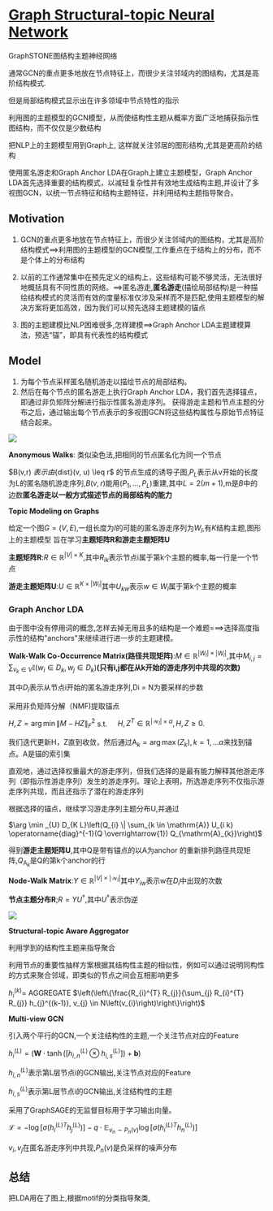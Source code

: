 # [Graph Structural-topic Neural Network](https://arxiv.org/pdf/2006.14278.pdf)

GraphSTONE图结构主题神经网络

通常GCN的重点更多地放在节点特征上，而很少关注邻域内的图结构，尤其是高阶结构模式.

但是局部结构模式显示出在许多领域中节点特性的指示

利用图的主题模型的GCN模型，从而使结构性主题从概率方面广泛地捕获指示性图结构，而不仅仅是少数结构

把NLP上的主题模型用到Graph上, 这样就关注邻居的图形结构,尤其是更高阶的结构

使用匿名游走和Graph Anchor LDA在Graph上建立主题模型，Graph Anchor LDA首先选择重要的结构模式，以减轻复杂性并有效地生成结构主题,并设计了多视图GCN，以统一节点特征和结构主题特征，并利用结构主题指导聚合。

## Motivation

1. GCN的重点更多地放在节点特征上，而很少关注邻域内的图结构，尤其是高阶结构模式==>利用图的主题模型的GCN模型,工作重点在于结构上的分布，而不是个体上的分布结构

2. 以前的工作通常集中在预先定义的结构上，这些结构可能不够灵活，无法很好地概括具有不同性质的网络。==>匿名游走,**匿名游走**(描绘局部结构)是一种描绘结构模式的灵活而有效的度量标准仅涉及采样而不是匹配,使用主题模型的解决方案将更加高效，因为我们可以预先选择主题建模的锚点

3. 图的主题建模比NLP困难很多,怎样建模==>Graph Anchor LDA主题建模算法，预选“锚”，即具有代表性的结构模式

## Model

1. 为每个节点采样匿名随机游走以描绘节点的局部结构。
2. 然后在每个节点的匿名游走上执行Graph Anchor LDA，我们首先选择锚点，即通过非负矩阵分解进行指示性匿名游走序列。 获得游走主题和节点主题的分布之后，通过输出每个节点表示的多视图GCN将这些结构属性与原始节点特征结合起来。

![](img/c_14001.png)

**Anonymous Walks**: 类似染色法,把相同的节点匿名化为同一个节点

$B(v,r) $表示由${dist}(v, u) \leq r$ 的节点生成的诱导子图,$P_L$表示从v开始的长度为L的匿名随机游走序列,$B(v,r)$能用$(P_1,...,P_L)$重建,其中$L=2(m + 1)$,m是$B$中的边数**匿名游走以一般方式描述节点的局部结构的能力**

**Topic Modeling on Graphs**

给定一个图$G=(V,E)$,一组长度为$l$的可能的匿名游走序列为$W_l$,有$K$结构主题,图形上的主题模型
旨在学习**主题矩阵R和游走主题矩阵U**

**主题矩阵R**:$R \in \mathbb{R}^{|V| \times K}$,其中$R_{ik}$表示节点i属于第k个主题的概率,每一行是一个节点

**游走主题矩阵U**:$U \in \mathbb{R}^{K \times |W_l|}$其中$U_{kw}$表示$w \in W_l$属于第k个主题的概率                                                                                                                     

### Graph Anchor LDA

由于图中没有停用词的概念,怎样去掉无用且多的结构是一个难题===>选择高度指示性的结构"anchors"来继续进行进一步的主题建模。

**Walk-Walk Co-Occurrence Matrix(路径共现矩阵)**:$M \in \mathbb{R}^{|W_l| \times |W_l|}$,其中$M_{i, j}=\sum_{v_{k} \in V} \mathbb{I}\left(w_{i} \in D_{k}, w_{j} \in D_{k}\right)$**(只有i,j都在从k开始的游走序列中共现的次数)**

其中$D_i$表示从节点i开始的匿名游走序列,Di = N为要采样的步数

采用非负矩阵分解（NMF)提取锚点

$H, Z=\arg \min \|M-H Z\|_{F}^{2}$
s.t. $\quad H, Z^{T} \in \mathbb{R}^{\left|\mathcal{W}_{l}\right| \times \alpha}, H, Z \geq 0 .$

我们迭代更新H，Z直到收敛，然后通过$\mathrm{A}_{k}=\arg \max \left(Z_{k}\right), k=1, \ldots \alpha$来找到锚点。A是锚的索引集

直观地，通过选择权重最大的游走序列，但我们选择的是最有能力解释其他游走序列（即指示性游走序列）发生的游走序列。理论上表明，所选游走序列不仅指示游走序列共现，而且还指示了潜在的游走序列

根据选择的锚点，继续学习游走序列主题分布U,并通过

$\arg \min _{U} D_{K L}\left(Q_{i} \| \sum_{k \in \mathrm{A}} U_{i k} \operatorname{diag}^{-1}(Q \overrightarrow{1}) Q_{\mathrm{A}_{k}}\right)$

得到**游走主题矩阵U**,其中Q是带有锚点的以A为anchor 的重新排列路径共现矩阵,$Q_{\mathrm{A}_{k}}$是Q的第k个anchor的行

**Node-Walk Matrix**:$Y \in \mathbb{R}^{|V| \times\left|\mathcal{W}_{l}\right|}$其中$Y_{iw}$表示w在$D_i$中出现的次数

**节点主题分布R**;$R=Y U^{\dagger}$,其中$U^{\dagger}$表示伪逆

![](img\c_14003.png)

**Structural-topic Aware Aggregator**

利用学到的结构性主题来指导聚合

利用节点的重要性抽样方案根据其结构性主题的相似性，例如可以通过说明同构性的方式来聚合邻域，即类似的节点之间会互相影响更多

$h_{i}^{(k)}=$ AGGREGATE $\left(\left\{\frac{R_{i}^{T} R_{j}}{\sum_{j} R_{i}^{T} R_{j}} h_{j}^{(k-1)}, v_{j} \in N\left(v_{i}\right)\right\}\right)$

**Multi-view GCN**

引入两个平行的GCN,一个关注结构性的主题,一个关注节点对应的Feature

$h_{i}^{(L)}=\left(\mathbf{W} \cdot \tanh \left(\left[h_{i, n}^{(L)} \otimes h_{i, s}^{(L)}\right]\right)+\mathbf{b}\right)$

$h_{i,n} ^ {(L)}$表示第L层节点i的GCN输出,关注节点对应的Feature

$h_{i,s} ^ {(L)}$表示第L层节点i的GCN输出,关注结构性的主题

采用了GraphSAGE的无监督目标用于学习输出向量。

$\mathcal{L}=-\log \left[\sigma\left(h_{i}^{(L) T} h_{j}^{(L)}\right)\right]-q \cdot \mathbb{E}_{v_{n} \sim P_{n}(v)} \log \left[\sigma\left(h_{i}^{(L) T} h_{n}^{(L)}\right)\right]$

$v_i,v_j$在匿名游走序列中共现,$P_n(v)$是负采样的噪声分布

## 总结

把LDA用在了图上,根据motif的分类指导聚类,

